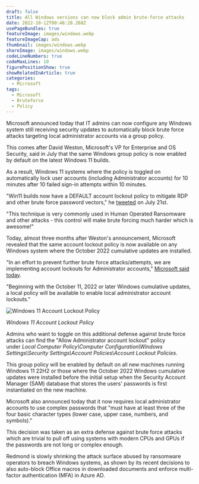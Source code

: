 ```yaml
---
draft: false
title: All Windows versions can now block admin brute-force attacks
date: 2022-10-12T00:48:28.268Z
usePageBundles: true
featureImage: images/windows.webp
featureImageCap: ads
thumbnail: images/windows.webp
shareImage: images/windows.webp
codeLineNumbers: true
codeMaxLines: 10
figurePositionShow: true
showRelatedInArticle: true
categories:
  - Microsoft
tags:
  - Microsoft
  - Bruteforce
  - Policy
---
```

Microsoft announced today that IT admins can now configure any Windows system still receiving security updates to automatically block brute force attacks targeting local administrator accounts via a group policy.

This comes after David Weston, Microsoft's VP for Enterprise and OS Security, said in July that the same Windows group policy is now enabled by default on the latest Windows 11 builds.

As a result, Windows 11 systems where the policy is toggled on automatically lock user accounts (including Administrator accounts) for 10 minutes after 10 failed sign-in attempts within 10 minutes.

"Win11 builds now have a DEFAULT account lockout policy to mitigate RDP and other brute force password vectors," he [tweeted](https://twitter.com/dwizzzleMSFT/status/1549870156771340288) on July 21st.

"This technique is very commonly used in Human Operated Ransomware and other attacks - this control will make brute forcing much harder which is awesome!"

Today, almost three months after Weston's announcement, Microsoft revealed that the same account lockout policy is now available on any Windows system where the October 2022 cumulative updates are installed.

"In an effort to prevent further brute force attacks/attempts, we are implementing account lockouts for Administrator accounts," [Microsoft said today](https://support.microsoft.com/en-us/topic/kb5020282-account-lockout-available-for-local-administrators-bce45c4d-f28d-43ad-b6fe-70156cb2dc00).

"Beginning with the October 11, 2022 or later Windows cumulative updates, a local policy will be available to enable local administrator account lockouts."

![Windows 11 Account Lockout Policy](https://www.bleepstatic.com/images/news/u/1109292/2022/Windows%2011%20Account%20Lockout%20Policy.png)

*Windows 11 Account Lockout Policy*

Admins who want to toggle on this additional defense against brute force attacks can find the "Allow Administrator account lockout" policy under *Local Computer Policy\Computer Configuration\Windows Settings\Security Settings\Account Policies\Account Lockout Policies*.

This group policy will be enabled by default on all new machines running Windows 11 22H2 or those where the October 2022 Windows cumulative updates were installed before the initial setup when the Security Account Manager (SAM) database that stores the users' passwords is first instantiated on the new machine.

Microsoft also announced today that it now requires local administrator accounts to use complex passwords that "must have at least three of the four basic character types (lower case, upper case, numbers, and symbols)."

This decision was taken as an extra defense against brute force attacks which are trivial to pull off using systems with modern CPUs and GPUs if the passwords are not long or complex enough.

Redmond is slowly shrinking the attack surface abused by ransomware operators to breach Windows systems, as shown by its recent decisions to also auto-block Office macros in downloaded documents and enforce multi-factor authentication (MFA) in Azure AD.